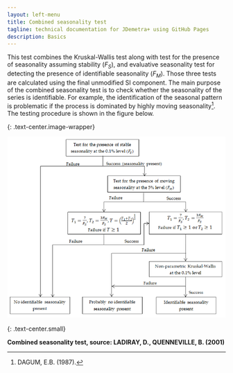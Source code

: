 ```yaml
---
layout: left-menu
title: Combined seasonality test
tagline: technical documentation for JDemetra+ using GitHub Pages
description: Basics 
---
```


This test combines the Kruskal-Wallis test along with test for the
presence of seasonality assuming stability ($F_{S}$), and evaluative
seasonality test for detecting the presence of identifiable seasonality
($F_{M}$). Those three tests are calculated using the final unmodified
SI component. The main purpose of the combined seasonality test is to
check whether the seasonality of the series is identifiable. For
example, the identification of the seasonal pattern is problematic if
the process is dominated by highly moving seasonality[^83]. The testing
procedure is shown in the figure below.

{: .text-center.image-wrapper}

![Text](/assets/img/annex/UG_A_image18.png)

{: .text-center.small}

**Combined seasonality test, source: LADIRAY, D., QUENNEVILLE, B. (2001)**

[^83]: DAGUM, E.B. (1987).
